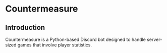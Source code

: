 # Countermeasure
## Introduction
Countermeasure is a Python-based Discord bot designed to handle server-sized games that involve player statistics.

